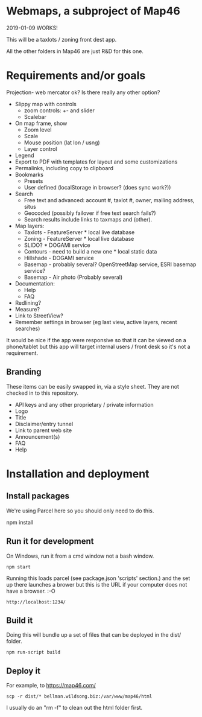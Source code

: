 # Webmaps, a subproject of Map46

2019-01-09 WORKS!

This will be a taxlots / zoning front dest app.

All the other folders in Map46 are just R&D for this one.

# Requirements and/or goals

Projection- web mercator ok? Is there really any other option?

* Slippy map with controls
  * zoom controls: +- and slider
  * Scalebar
* On map frame, show
  * Zoom level
  * Scale
  * Mouse position (lat lon / usng)
  * Layer control
* Legend
* Export to PDF with templates for layout and some customizations
* Permalinks, including copy to clipboard
* Bookmarks
  * Presets
  * User defined (localStorage in browser? (does sync work?))
* Search
  * Free text and advanced: account #, taxlot #, owner, mailing address, situs
  * Geocoded (possibly failover if free text search fails?)
  * Search results include links to taxmaps and (other).
* Map layers:
  * Taxlots - FeatureServer * local live database
  * Zoning - FeatureServer * local live database
  * SLIDO? * DOGAMI service
  * Contours - need to build a new one * local static data
  * Hillshade - DOGAMI service
  * Basemap - probably several? OpenStreetMap service, ESRI basemap service?
  * Basemap - Air photo (Probably several)
* Documentation:
  * Help
  * FAQ
* Redlining?
* Measure?
* Link to StreetView?
* Remember settings in browser (eg last view, active layers, recent searches)

It would be nice if the app were responsive so that it can be viewed on a phone/tablet but
this app will target internal users / front desk so it's not a requirement.

## Branding

These items can be easily swapped in, via a style sheet.
They are not checked in to this repository.

* API keys and any other proprietary / private information
* Logo
* Title
* Disclaimer/entry tunnel
* Link to parent web site
* Announcement(s)
* FAQ
* Help

# Installation and deployment

## Install packages

We're using Parcel here so you should only need to do this.

  npm install

## Run it for development

On Windows, run it from a cmd window not a bash window.

    npm start

Running this loads parcel (see package.json 'scripts' section.)
and the set up there launches a brower but this is the URL if your
computer does not have a browser. :-O

    http://localhost:1234/

## Build it

Doing this will bundle up a set of files that can be deployed in the dist/ folder.

    npm run-script build

## Deploy it

For example, to https://map46.com/

    scp -r dist/* bellman.wildsong.biz:/var/www/map46/html

I usually do an "rm -f" to clean out the html folder first.
